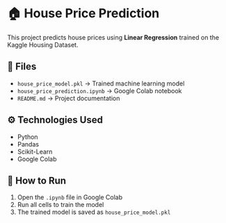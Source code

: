 # 🏠 House Price Prediction

This project predicts house prices using **Linear Regression** trained on the Kaggle Housing Dataset.

## 📂 Files
- `house_price_model.pkl` → Trained machine learning model  
- `house_price_prediction.ipynb` → Google Colab notebook  
- `README.md` → Project documentation  

## ⚙️ Technologies Used
- Python  
- Pandas  
- Scikit-Learn  
- Google Colab  

## 🚀 How to Run
1. Open the `.ipynb` file in Google Colab  
2. Run all cells to train the model  
3. The trained model is saved as `house_price_model.pkl`
